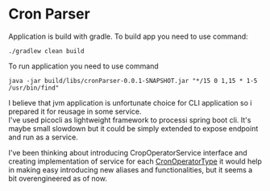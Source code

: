 # Cron Parser
Application is build with gradle. 
To build app you need to use command:

```  
./gradlew clean build
```

To run application you need to use command

```
java -jar build/libs/cronParser-0.0.1-SNAPSHOT.jar "*/15 0 1,15 * 1-5 /usr/bin/find"

```

I believe that jvm application is unfortunate choice for CLI application so i prepared it for reusage in some service.  
I've used picocli as lightweight framework to processi spring boot cli. It's maybe small slowdown but it could be simply extended to expose endpoint and run as a service. 

I've been thinking about introducing CropOperatorService interface and creating implementation of service for each [CronOperatorType](src%2Fmain%2Fjava%2Fcom%2Fshift%2Fparser%2Fmodel%2FCronOperatorType.java) it would help in making easy introducing new aliases and functionalities, but it seems a bit overengineered as of now.

